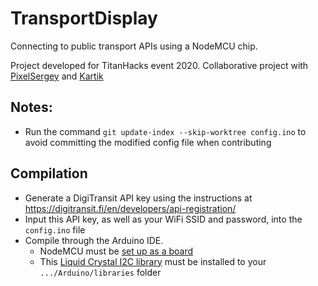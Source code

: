 # TransportDisplay

Connecting to public transport APIs using a NodeMCU chip.

Project developed for TitanHacks event 2020.
Collaborative project with [PixelSergey](https://github.com/PixelSergey)
and [Kartik](https://github.com/hax0kartik)

## Notes:
- Run the command `git update-index --skip-worktree config.ino` to avoid committing
the modified config file when contributing

## Compilation
- Generate a DigiTransit API key using the instructions at <https://digitransit.fi/en/developers/api-registration/>
- Input this API key, as well as your WiFi SSID and password, into the `config.ino` file
- Compile through the Arduino IDE.
  - NodeMCU must be [set up as a board](https://www.instructables.com/id/Steps-to-Setup-Arduino-IDE-for-NODEMCU-ESP8266-WiF/)
  - This [Liquid Crystal I2C library](https://github.com/fdebrabander/Arduino-LiquidCrystal-I2C-library)
    must be installed to your `.../Arduino/libraries` folder
